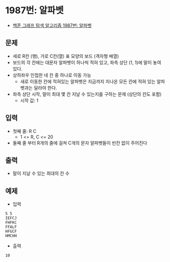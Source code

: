 # 1987번: 알파벳
- [백준 그래프 탐색 알고리즘 1987번: 알파벳](https://www.acmicpc.net/problem/1987)

## 문제
- 세로 R칸 (행), 가로 C칸(열) 표 모양의 보드 (격자형 배열)
- 보드의 각 칸에는 대문자 알파벳이 하나씩 적혀 있고, 좌측 상단 (1, 1)에 말이 놓여 있다.
- 상하좌우 인접한 네 칸 중 하나로 이동 가능
  - 새로 이동한 칸에 적혀있는 알파벳은 지금까지 지나온 모든 칸에 적혀 있는 알파벳과는 달라야 한다.
- 좌측 상단 시작, 말이 최대 몇 칸 지날 수 있는지를 구하는 문제 (상단의 칸도 포함)
  - 시작 값: 1

## 입력
- 첫째 줄: R C
  - 1 <= R, C <= 20
- 둘째 줄 부터 R개의 줄에 걸쳐 C개의 문자 알파벳들이 빈칸 없이 주어진다

## 출력
- 말이 지날 수 있는 최대의 칸 수

## 예제
- 입력
```text
5 5
IEFCJ
FHFKC
FFALF
HFGCF
HMCHH
```
- 출력
```text
10
```